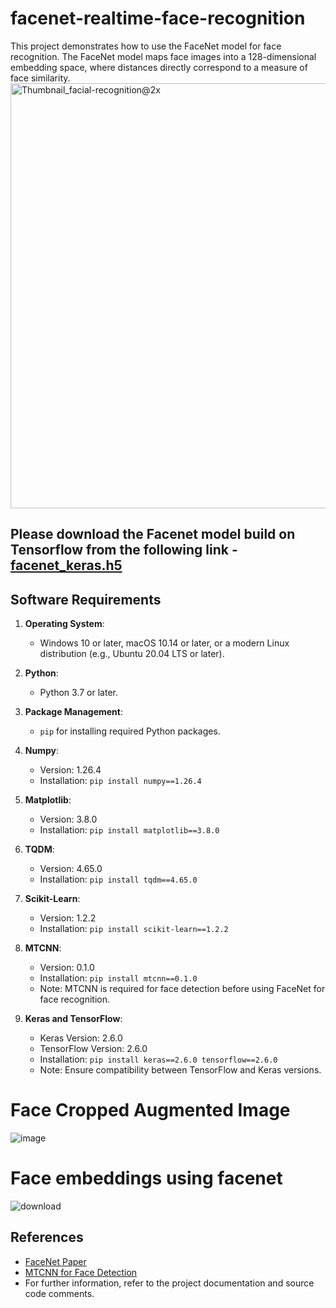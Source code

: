 # facenet-realtime-face-recognition
This project demonstrates how to use the FaceNet model for face recognition. The FaceNet model maps face images into a 128-dimensional embedding space, where distances directly correspond to a measure of face similarity. 
<img width="680" alt="Thumbnail_facial-recognition@2x" src="https://github.com/wshuv-o/facenet-realtime-face-recognition/assets/100506316/82eaa575-ef43-4cd3-b8d9-241ec505f13e">
 
## Please download the Facenet model build on Tensorflow from the following link - [facenet_keras.h5](https://www.kaggle.com/datasets/rmamun/kerasfaceneth5)
## Software Requirements 
1. **Operating System**:
   - Windows 10 or later, macOS 10.14 or later, or a modern Linux distribution (e.g., Ubuntu 20.04 LTS or later).

2. **Python**:
   - Python 3.7 or later.

3. **Package Management**:
   - `pip` for installing required Python packages.

4. **Numpy**:
   - Version: 1.26.4
   - Installation: `pip install numpy==1.26.4`

5. **Matplotlib**:
   - Version: 3.8.0
   - Installation: `pip install matplotlib==3.8.0`

6. **TQDM**:
   - Version: 4.65.0
   - Installation: `pip install tqdm==4.65.0`

7. **Scikit-Learn**:
   - Version: 1.2.2
   - Installation: `pip install scikit-learn==1.2.2`

8. **MTCNN**:
   - Version: 0.1.0
   - Installation: `pip install mtcnn==0.1.0`
   - Note: MTCNN is required for face detection before using FaceNet for face recognition.

9. **Keras and TensorFlow**:
   - Keras Version: 2.6.0
   - TensorFlow Version: 2.6.0
   - Installation: `pip install keras==2.6.0 tensorflow==2.6.0`
   - Note: Ensure compatibility between TensorFlow and Keras versions.

# Face Cropped Augmented Image
![image](https://github.com/wshuv-o/facenet-realtime-face-recognition/assets/100506316/1a6cb7a1-d28b-4269-a10a-616e905235ec)

# Face embeddings using facenet

![download](https://github.com/wshuv-o/facenet-realtime-face-recognition/assets/100506316/c2ef8a22-1f7b-4e6e-9d0d-60294e522aa3)

## References
- [FaceNet Paper](https://arxiv.org/abs/1503.03832)
- [MTCNN for Face Detection](https://github.com/ipazc/mtcnn)
- For further information, refer to the project documentation and source code comments.
